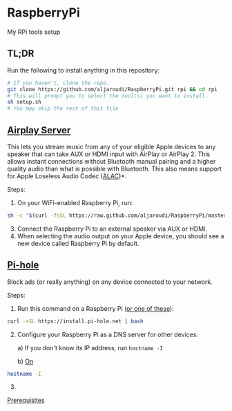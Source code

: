 # RaspberryPi

My RPi tools setup

## TL;DR

Run the following to install anything in this repository:

```bash
# If you haven't, clone the repo.
git clone https://github.com/aljaroudi/RaspberryPi.git rpi && cd rpi
# This will prompt you to select the tool(s) you want to install.
sh setup.sh
# You may skip the rest of this file
```

## [Airplay Server](https://github.com/mikebrady/shairport-sync)

This lets you stream music from any of your eligible Apple devices to any speaker that can take AUX or HDMI input with AirPlay or AirPlay 2. This allows instant connections without Bluetooth manual pairing and a higher quality audio than what is possible with Bluetooth. This also means support for Apple Loseless Audio Codec ([ALAC](https://support.apple.com/en-us/HT212183))\*.

Steps:

1. On your WiFi-enabled Raspberry Pi, run:

```bash
sh -c "$(curl -fsSL https://raw.github.com/aljaroudi/RaspberryPi/master/AirPlay.sh)"
```

3. Connect the Raspberry Pi to an external speaker via AUX or HDMI.
4. When selecting the audio output on your Apple device, you should see a new device called Raspberry Pi by default.

## [Pi-hole](https://pi-hole.net/)

Block ads (or really anything) on any device connected to your network.

Steps:

1. Run this command on a Raspberry Pi ([or one of these](https://docs.pi-hole.net/main/basic-install/)):

```bash
curl -sSL https://install.pi-hole.net | bash
```

2. Configure your Raspberry Pi as a DNS server for other devices:

   a) If you don't know its IP address, run `hostname -I`

   b) [On](https://discourse.pi-hole.net/t/how-do-i-configure-my-devices-to-use-pi-hole-as-their-dns-server/245#setup-11)

```bash
hostname -I
```

3.

[Prerequisites](https://docs.pi-hole.net/main/prerequisites)
